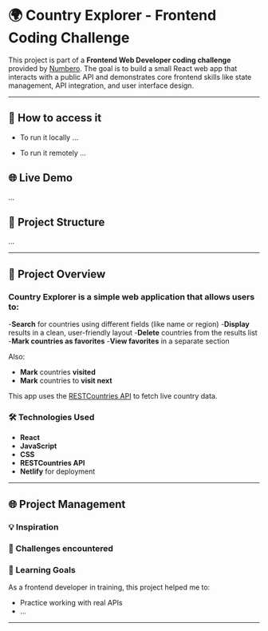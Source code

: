 # 🌍 Country Explorer - Frontend Coding Challenge

This project is part of a **Frontend Web Developer coding challenge** provided by [Numbero](https://www.numbero.de/). The goal is to build a small React web app that interacts with a public API and demonstrates core frontend skills like state management, API integration, and user interface design.

---

## 🔧 How to access it

- To run it locally ...

- To run it remotely ...

## 🌐 Live Demo

...

## 📁 Project Structure

...

---

## 🚀 Project Overview

### **Country Explorer** is a simple web application that allows users to:

-**Search** for countries using different fields (like name or region) -**Display** results in a clean, user-friendly layout -**Delete** countries from the results list -**Mark countries as favorites** -**View favorites** in a separate section

Also:

- **Mark** countries **visited**
- **Mark** countries to **visit next**

This app uses the [RESTCountries API](https://restcountries.com/) to fetch live country data.

### 🛠️ Technologies Used

- **React**
- **JavaScript**
- **CSS**
- **RESTCountries API**
- **Netlify** for deployment

---

## 🌐 Project Management

### 💡 Inspiration

### 🧠 Challenges encountered

### 🎯 Learning Goals

As a frontend developer in training, this project helped me to:

- Practice working with real APIs
- ...

---
